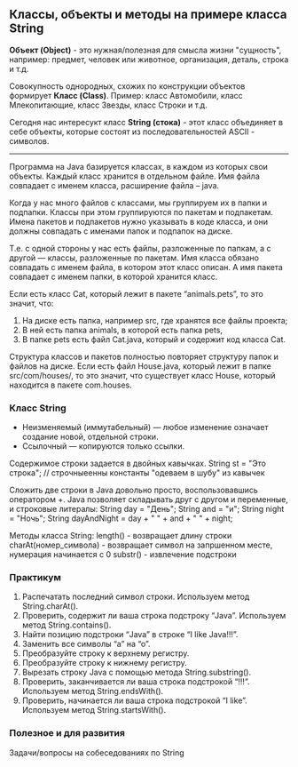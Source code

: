## Классы, объекты и методы на примере класса String

**Объект (Object)** - это нужная/полезная для смысла жизни "сущность", например:
предмет, человек или животное, организация, деталь, строка и т.д.

Совокупность однородных, схожих по конструкции объектов формирует **Класс (Class)**.
Пример: класс Автомобили, класс Млекопитающие, класс Звезды, класс Строки и т.д.

Сегодня нас интересукт класс **String (стока)** - этот класс объединяет в себе объекты, которые 
состоят из последовательностей ASCII - символов.
________________________
Программа на Java базируется классах, в каждом из которых свои объекты.
Каждый класс хранится в отдельном файле. Имя файла совпадает с именем класса, расширение файла – java.

Когда у нас много файлов с классами, мы группируем их в папки и подпапки. 
Классы при этом группируются по пакетам и подпакетам. Имена пакетов и подпакетов нужно указывать 
в коде класса, и они должны совпадать с именами папок и подпапок на диске.

Т.е. с одной стороны у нас есть файлы, разложенные по папкам, а с другой — классы,
разложенные по пакетам. Имя класса обязано совпадать с именем файла, в котором этот класс описан. 
А имя пакета совпадает с именем папки, в которой хранится класс.

Если есть класс Cat, который лежит в пакете “animals.pets”, то это значит, что:
1. На диске есть папка, например src, где хранятся все файлы проекта; 
2. В ней есть папка animals, в которой есть папка pets, 
3. В папке pets есть файл Cat.java, который и содержит код класса Cat.

Структура классов и пакетов полностью повторяет структуру папок и файлов на диске. 
Если есть файл House.java, который лежит в папке src/com/houses/, то это значит, что существует 
класс House, который находится в пакете com.houses.

### Класс String
* Неизменяемый (иммутабельный) — любое изменение означает создание новой, отдельной строки.
* Ссылочный — копируются только ссылки.

Содержимое строки задается в двойных кавычках.
String st = "Это строка"; // строчныеенны константы "одеваем в шубу" из кавычек

Сложить две строки в Java довольно просто, воспользовавшись оператором +. 
Java позволяет складывать друг с другом и переменные, и строковые литералы:
    String day = "День";
    String and = "и";
    String night = "Ночь";
    String dayAndNight = day + " " + and + " " + night;

Методы класса String:
length() - возвращает длину строки
charAt(номер_символа) - возвращает символ на запршенном месте, нумерация начинается с 0
substr() - извлечение подстроки

### Практикум
1. Распечатать последний символ строки. Используем метод String.charAt().
2. Проверить, содержит ли ваша строка подстроку “Java”. Используем метод String.contains().
3. Найти позицию подстроки “Java” в строке “I like Java!!!”.
4. Заменить все символы “а” на “о”.
5. Преобразуйте строку к верхнему регистру.
6. Преобразуйте строку к нижнему регистру.
7. Вырезать строку Java c помощью метода String.substring().
8. Проверить, заканчивается ли ваша строка подстрокой “!!!”. Используем метод String.endsWith().
9. Проверить, начинается ли ваша строка подстрокой “I like”. Используем метод String.startsWith().

### Полезное и для развития
Задачи/вопросы на собеседованиях по String



